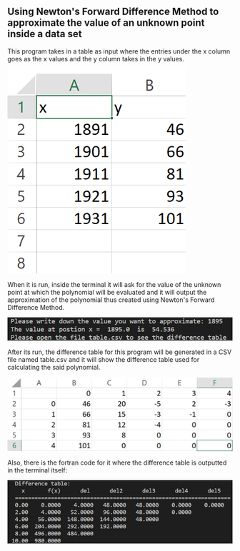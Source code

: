 ## Using Newton's Forward Difference Method to approximate the value of an unknown point inside a data set

This program takes in a table as input where the entries under the x column goes as the x values and the y column takes in the y values.

![](https://raw.githubusercontent.com/AppliedMathematicsProgrammingSociety/amps/main/numerical%20methods/Newton%20Forward%20Difference/media/in_table.png)

When it is run, inside the terminal it will ask for the value of the unknown point at which the polynomial will be evaluated and it will output the approximation of the polynomial thus created using Newton's Forward Difference Method.

![](https://raw.githubusercontent.com/AppliedMathematicsProgrammingSociety/amps/main/numerical%20methods/Newton%20Forward%20Difference/media/terminal.png)

After its run, the difference table for this program will be generated in a CSV file named table.csv and it will show the difference table used for calculating the said polynomial.

![](https://raw.githubusercontent.com/AppliedMathematicsProgrammingSociety/amps/main/numerical%20methods/Newton%20Forward%20Difference/media/out_table.png)

Also, there is the fortran code for it where the difference table is outputted in the terminal itself:

![](https://raw.githubusercontent.com/AppliedMathematicsProgrammingSociety/amps/main/numerical%20methods/Newton%20Forward%20Difference/media/fortran_out.png)
